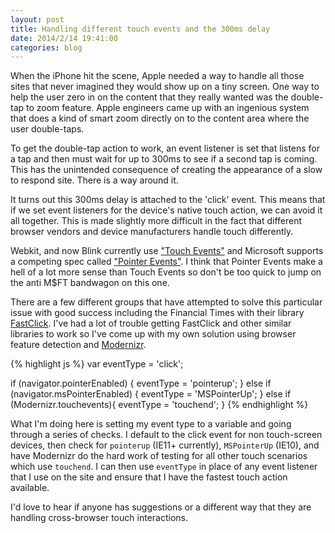 ```yaml
---
layout: post
title: Handling different touch events and the 300ms delay
date: 2014/2/14 19:41:00
categories: blog
---
```


When the iPhone hit the scene, Apple needed a way to handle all those sites that never imagined they would show up on a tiny screen. One way to help the user zero in on the content that they really wanted was the double-tap to zoom feature. Apple engineers came up with an ingenious system that does a kind of smart zoom directly on to the content area where the user double-taps.

To get the double-tap action to work, an event listener is set that listens for a tap and then must wait for up to 300ms to see if a second tap is coming. This has the unintended consequence of creating the appearance of a slow to respond site. There is a way around it.

It turns out this 300ms delay is attached to the 'click' event. This means that if we set event listeners for the device's native touch action, we can avoid it all together. This is made slightly more difficult in the fact that different browser vendors and device manufacturers handle touch differently.

Webkit, and now Blink currently use ["Touch Events"](http://www.w3.org/TR/touch-events/) and Microsoft supports a competing spec called ["Pointer Events"](http://www.w3.org/TR/pointerevents/). I think that Pointer Events make a hell of a lot more sense than Touch Events so don't be too quick to jump on the anti M$FT bandwagon on this one.

There are a few different groups that have attempted to solve this particular issue with good success including the Financial Times with their library [FastClick](http://ftlabs.github.io/fastclick/). I've had a lot of trouble getting FastClick and other similar libraries to work so I've come up with my own solution using browser feature detection and [Modernizr](http://modernizr.com/).

{% highlight js %}
var eventType = 'click';

if (navigator.pointerEnabled) {
	eventType = 'pointerup';
} else if (navigator.msPointerEnabled) {
	eventType = 'MSPointerUp';
} else if (Modernizr.touchevents){
 	eventType = 'touchend';
}
{% endhighlight %}

What I'm doing here is setting my event type to a variable and going through a series of checks. I default to the click event for non touch-screen devices, then check for ```pointerup``` (IE11+ currently), ```MSPointerUp``` (IE10), and have Modernizr do the hard work of testing for all other touch scenarios which use ```touchend```. I can then use ```eventType``` in place of any event listener that I use on the site and ensure that I have the fastest touch action available.

I'd love to hear if anyone has suggestions or a different way that they are handling cross-browser touch interactions.
